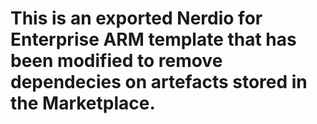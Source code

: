# This is an exported Nerdio for Enterprise ARM template that has been modified to remove dependecies on artefacts stored in the Marketplace.